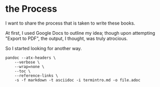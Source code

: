 # the Process

I want to share the process that is taken to write these books.

At first, I used Google Docs to outline my idea; though upon attempting "Export to PDF", the output, I thought, was truly atrocious.

So I started looking for another way.

```
pandoc --atx-headers \
    --verbose \
    --wrap=none \
    --toc \
    --reference-links \
    -s -f markdown -t asciidoc -i termintro.md -o file.adoc
```